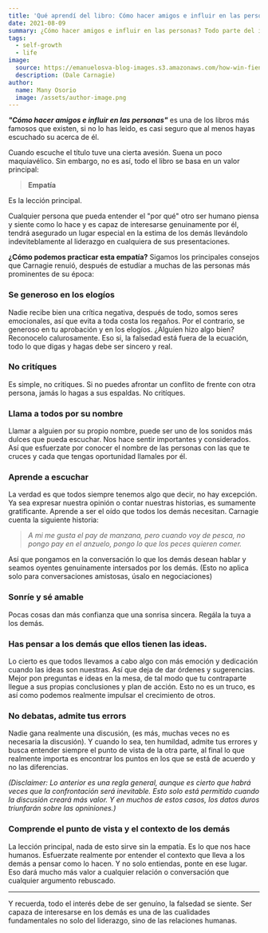 ```yaml
---
title: 'Qué aprendí del libro: Cómo hacer amigos e influir en las personas'
date: 2021-08-09
summary: ¿Cómo hacer amigos e influir en las personas? Todo parte del interés genuino por los demás. La base de todo es la empatía. ¿Eres capaz de entender realmente las motivaciones de otras personas?
tags:
  - self-growth
  - life
image:
  source: https://emanuelosva-blog-images.s3.amazonaws.com/how-win-fiends-and-influice.png
  description: (Dale Carnagie)
author:
  name: Many Osorio
  image: /assets/author-image.png
---
```


***"Cómo hacer amigos e influir en las personas"*** es una de los libros más famosos que existen, si no lo has leido, es casi seguro que al menos hayas escuchado su acerca de él.

Cuando escuche el título tuve una cierta avesión. Suena un poco maquiavélico. Sin embargo, no es así, todo el libro se basa en un valor principal:

> **Empatía**

Es la lección principal.

Cualquier persona que pueda entender el "por qué" otro ser humano piensa y siente como lo hace y es capaz de interesarse genuinamente por él, tendrá asegurado un lugar especial en la estima de los demás llevándolo indeviteblamente al liderazgo en cualquiera de sus presentaciones.

**¿Cómo podemos practicar esta empatía?** Sigamos los principales consejos que Carnagie renuió, después de estudíar a muchas de las personas más prominentes de su época:

### Se generoso en los elogíos

Nadie recibe bien una crítica negativa, después de todo, somos seres emocionales, así que evita a toda costa los regaños.
Por el contrario, se generoso en tu aprobación y en los elogíos. ¿Alguíen hizo algo bien? Reconocelo calurosamente.
Eso si, la falsedad está fuera de la ecuación, todo lo que digas y hagas debe ser sincero y real.

### No critíques

Es simple, no critiques. Si no puedes afrontar un conflito de frente con otra persona, jamás lo hagas a sus espaldas. No critíques.

### Llama a todos por su nombre

Llamar a alguien por su propio nombre, puede ser uno de los sonidos más dulces que pueda escuchar. Nos hace sentir importantes y considerados. Así que esfuerzate por conocer el nombre de las personas con las que te cruces y cada que tengas oportunidad llamales por él.

### Aprende a escuchar

La verdad es que todos siempre tenemos algo que decir, no hay excepción. Ya sea expresar nuestra opinión o contar nuestras historias, es sumamente gratificante. Aprende a ser el oído que todos los demás necesitan.
Carnagie cuenta la siguiente historia:

> *A mi me gusta el pay de manzana, pero cuando voy de pesca, no pongo pay en el anzuelo, pongo lo que los peces quieren comer.*

Así que pongamos en la conversación lo que los demás desean hablar y seamos oyentes genuinamente intersados por los demás.
(Esto no aplica solo para conversaciones amistosas, úsalo en negociaciones)

### Sonríe y sé amable

Pocas cosas dan más confianza que una sonrisa sincera. Regála la tuya a los demás.

### Has pensar a los demás que ellos tienen las ideas.

Lo cierto es que todos llevamos a cabo algo con más emoción y dedicación cuando las ideas son nuestras. Así que deja de dar órdenes y sugerencias. Mejor pon preguntas e ideas en la mesa, de tal modo que tu contraparte llegue a sus propias conclusiones y plan de acción.
Esto no es un truco, es así como podemos realmente impulsar el crecimiento de otros.

### No debatas, admite tus errors

Nadie gana realmente una discusión, (es más, muchas veces no es necesaria la discusión). Y cuando lo sea, ten humildad, admite tus errores y busca entender siempre el punto de vista de la otra parte, al final lo que realmente importa es encontrar los puntos en los que se está de acuerdo y no las diferencias.

*(Disclaimer: Lo anterior es una regla general, aunque es cierto que habrá veces que la confrontación será inevitable. Esto solo está permitido cuando la discusión creará más valor. Y en muchos de estos casos, los datos duros triunfarán sobre las opniniones.)*

### Comprende el punto de vista y el contexto de los demás

La lección principal, nada de esto sirve sin la empatía. Es lo que nos hace humanos.
Esfuerzate realmente por entender el contexto que lleva a los demás a pensar como lo hacen. Y no solo entiendas, ponte en ese lugar.
Eso dará mucho más valor a cualquier relación o conversación que cualquier argumento rebuscado.

---

Y recuerda, todo el interés debe de ser genuíno, la falsedad se siente. Ser capaza de interesarse en los demás es una de las cualidades fundamentales no solo del liderazgo, sino de las relaciones humanas.
